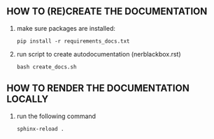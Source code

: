 HOW TO (RE)CREATE THE DOCUMENTATION
-----------------------------------

1. make sure packages are installed:

    ``pip install -r requirements_docs.txt``

2. run script to create autodocumentation (nerblackbox.rst)

    ``bash create_docs.sh``

HOW TO RENDER THE DOCUMENTATION LOCALLY
---------------------------------------

1. run the following command

    ``sphinx-reload .``
